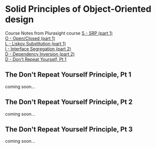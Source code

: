 # Solid Principles of Object-Oriented design    
Course Notes from Plurasight course 
[S - SRP (part 1)](https://github.com/MelB-tran/CodeLearning/blob/master/Design%20Patterns/SolidPrinciples_part1.md#srp---single-responsibility-principle)  
[O - Open/Closed (part 1)](https://github.com/MelB-tran/CodeLearning/blob/master/Design%20Patterns/SolidPrinciples_part1.md#the-open-closed-principle)  
[L - Liskov Substitution (part 1)](https://github.com/MelB-tran/CodeLearning/blob/master/Design%20Patterns/SolidPrinciples_part1.md#liskov-substitution-principle)  
[I - Interface Segregation (part 2)](https://github.com/MelB-tran/CodeLearning/blob/master/Design%20Patterns/SolidPrinciples_part2.md#the-interface-segregation-principle)  
[D - Dependency Inversion (part 2)](https://github.com/MelB-tran/CodeLearning/blob/master/Design%20Patterns/SolidPrinciples_part2.md#the-dependency-inversion-principle-pt-1)  
[D - Don't Repeat Yourself, Pt 1](https://github.com/MelB-tran/CodeLearning/blob/master/Design%20Patterns/SolidPrinciples_part2.md#dont-repeat-yourself-pt1)


## The Don't Repeat Yourself Principle, Pt 1 
coming soon...

## The Don't Repeat Yourself Principle, Pt 2 
coming soon...

## The Don't Repeat Yourself Principle, Pt 3
coming soon...
